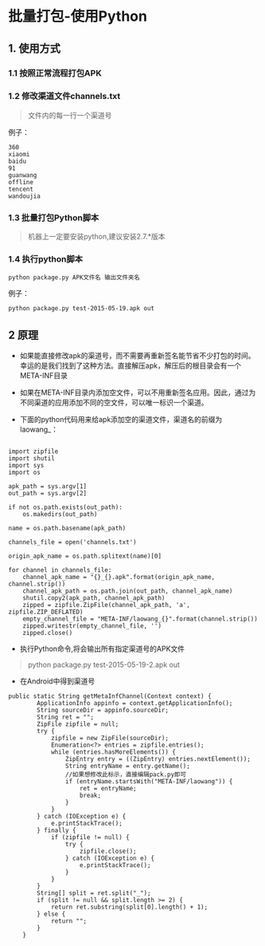 
# 批量打包-使用Python
## 1. 使用方式

### 1.1 按照正常流程打包APK

### 1.2 修改渠道文件channels.txt
> 文件内的每一行一个渠道号

例子：

```
360
xiaomi
baidu
91
guanwang
offline
tencent
wandoujia
```

### 1.3 批量打包Python脚本

> 机器上一定要安装python,建议安装2.7.*版本

### 1.4 执行python脚本

```
python package.py APK文件名 输出文件夹名
```

例子：

```
python package.py test-2015-05-19.apk out
```

## 2 原理

* 如果能直接修改apk的渠道号，而不需要再重新签名能节省不少打包的时间。幸运的是我们找到了这种方法。直接解压apk，解压后的根目录会有一个META-INF目录

* 如果在META-INF目录内添加空文件，可以不用重新签名应用。因此，通过为不同渠道的应用添加不同的空文件，可以唯一标识一个渠道。

* 下面的python代码用来给apk添加空的渠道文件，渠道名的前缀为laowang_：


```

import zipfile
import shutil
import sys
import os

apk_path = sys.argv[1]
out_path = sys.argv[2]

if not os.path.exists(out_path):
    os.makedirs(out_path)

name = os.path.basename(apk_path)

channels_file = open('channels.txt')

origin_apk_name = os.path.splitext(name)[0]

for channel in channels_file:
    channel_apk_name = "{}_{}.apk".format(origin_apk_name, channel.strip())
    channel_apk_path = os.path.join(out_path, channel_apk_name)
    shutil.copy2(apk_path, channel_apk_path)
    zipped = zipfile.ZipFile(channel_apk_path, 'a', zipfile.ZIP_DEFLATED)
    empty_channel_file = "META-INF/laowang_{}".format(channel.strip())
    zipped.writestr(empty_channel_file, '')
    zipped.close()
```

* 执行Python命令,将会输出所有指定渠道号的APK文件

> python package.py test-2015-05-19-2.apk out

* 在Android中得到渠道号

```
public static String getMetaInfChannel(Context context) {
        ApplicationInfo appinfo = context.getApplicationInfo();
        String sourceDir = appinfo.sourceDir;
        String ret = "";
        ZipFile zipfile = null;
        try {
            zipfile = new ZipFile(sourceDir);
            Enumeration<?> entries = zipfile.entries();
            while (entries.hasMoreElements()) {
                ZipEntry entry = ((ZipEntry) entries.nextElement());
                String entryName = entry.getName();
                //如果想修改此标示，直接编辑pack.py即可
                if (entryName.startsWith("META-INF/laowang")) {
                    ret = entryName;
                    break;
                }
            }
        } catch (IOException e) {
            e.printStackTrace();
        } finally {
            if (zipfile != null) {
                try {
                    zipfile.close();
                } catch (IOException e) {
                    e.printStackTrace();
                }
            }
        }
        String[] split = ret.split("_");
        if (split != null && split.length >= 2) {
            return ret.substring(split[0].length() + 1);
        } else {
            return "";
        }
    }
```